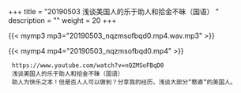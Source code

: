 +++
title = "20190503  浅谈美国人的乐于助人和拾金不昧（国语） "
description = ""
weight = 20
+++

{{< mymp3 mp3="20190503_nqzmsofbqd0.mp4.wav.mp3" >}}

{{< mymp4 mp4="20190503_nqzmsofbqd0.mp4" >}}

     https://www.youtube.com/watch?v=nQZMSoFBqD0 
     浅谈美国人的乐于助人和拾金不昧（国语） 
     助人为快乐之本！但是否人人可以做到？分享我的经历，浅谈大部分“憨直“的美国人。 
